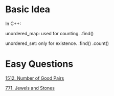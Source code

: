 # __Basic Idea__
In C++: 

unordered_map: used for counting.   .find()

unordered_set: only for existence.   .find() .count()

# __Easy Questions__ 

[1512. Number of Good Pairs](https://leetcode.com/problems/number-of-good-pairs/)

[771. Jewels and Stones](https://leetcode.com/problems/jewels-and-stones/)

